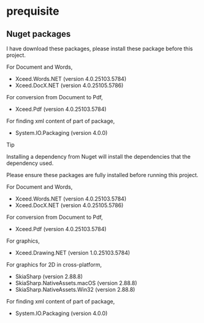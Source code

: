 # prequisite
## Nuget packages
I have download these packages, please install these package before this project.

For Document and Words,

+ Xceed.Words.NET (version 4.0.25103.5784)
+ Xceed.DocX.NET (version 4.0.25105.5786)

For conversion from Document to Pdf,

+ Xceed.Pdf (version 4.0.25103.5784)

For finding xml content of part of package,

+ System.IO.Packaging (version 4.0.0)
    
> [!TIP]
> Installing a dependency from Nuget will install the dependencies that the dependency used.
  
Please ensure these packages are fully installed before running this project.

For Document and Words,

+ Xceed.Words.NET (version 4.0.25103.5784)
+ Xceed.DocX.NET (version 4.0.25105.5786)

For conversion from Document to Pdf,

+ Xceed.Pdf (version 4.0.25103.5784)

For graphics,
+ Xceed.Drawing.NET (version 1.0.25103.5784)

For graphics for 2D in cross-platform,

+ SkiaSharp (version 2.88.8)
+ SkiaSharp.NativeAssets.macOS (version 2.88.8)
+ SkiaSharp.NativeAssets.Win32 (version 2.88.8)

For finding xml content of part of package,

+ System.IO.Packaging (version 4.0.0)
